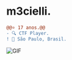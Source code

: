 
#                                                                    m3cielli.



```diff
@@⭐ 17 anos.@@
- 🔍 CTF Player.
! 📍 São Paulo, Brasil.
```

<img align="center" alt="GIF" src="https://cdn.discordapp.com/attachments/790761120691781632/811983770089029663/ezgif.com-gif-maker_3.jpg"/>











 
